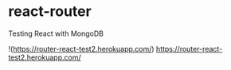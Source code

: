 # react-router

Testing React with MongoDB

!(https://router-react-test2.herokuapp.com/) https://router-react-test2.herokuapp.com/
